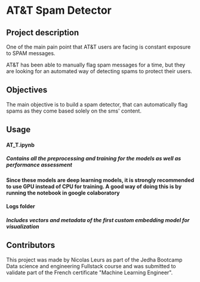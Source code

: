 # AT&T Spam Detector

## Project description
One of the main pain point that AT&T users are facing is constant exposure to SPAM messages.

AT&T has been able to manually flag spam messages for a time, but they are looking for an automated way of detecting spams to protect their users.

## Objectives
The main objective is to build a spam detector, that can automatically flag spams as they come based solely on the sms' content.

## Usage

#### AT_T.ipynb
##### Contains all the preprocessing and training for the models as well as performance assessment
**Since these models are deep learning models, it is strongly recommended to use GPU instead of CPU for training. A good way of doing this is by running the notebook in google colaboratory**

#### Logs folder
##### Includes vectors and metadata of the first custom embedding model for visualization

## Contributors

This project was made by Nicolas Leurs as part of the Jedha Bootcamp Data science and engineering Fullstack course and was submitted to validate part of the French certificate "Machine Learning Engineer".

